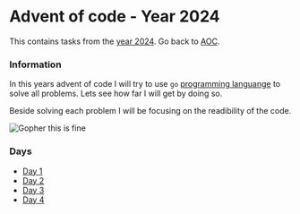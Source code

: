 # Advent of code - Year 2024

This contains tasks from the [year 2024](https://adventofcode.com/2024). Go back to [AOC](../adventofcode.md).

### Information

In this years advent of code I will try to use `go` [programming languange](https://go.dev) to solve all problems. Lets see how far I will get by doing so.

Beside solving each problem I will be focusing on the readibility of the code.

![Gopher this is fine](https://raw.githubusercontent.com/MariaLetta/free-gophers-pack/master/illustrations/png/2.png)

### Days

- [Day 1](2024-1.md)
- [Day 2](2024-2.md)
- [Day 3](2024-3.md)
- [Day 4](2024-4.md)
